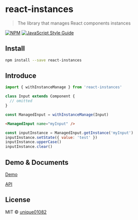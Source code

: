 # react-instances

> The library that manages React components instances

[![NPM](https://img.shields.io/npm/v/react-instances.svg)](https://www.npmjs.com/package/react-instances) [![JavaScript Style Guide](https://img.shields.io/badge/code_style-standard-brightgreen.svg)](https://standardjs.com)

## Install

```bash
npm install --save react-instances
```

## Introduce

```jsx
import { withInstanceManage } from 'react-instances'

class Input extends Component {
  // omitted
}

const ManagedInput = withInstanceManage(Input)
```

```html
<ManagedInput name="myInput" />
```

```javascript
const inputInstance = ManagedInput.getInstance('myInput')
inputInstance.setState({ value: 'test' })
inputInstance.upperCase()
inputInstance.clear()
```

## Demo & Documents

[Demo](https://unique01082.github.io/react-instances/#basic-example)

[API](https://unique01082.github.io/react-instances/#api)

## License

MIT © [unique01082](https://github.com/unique01082)
